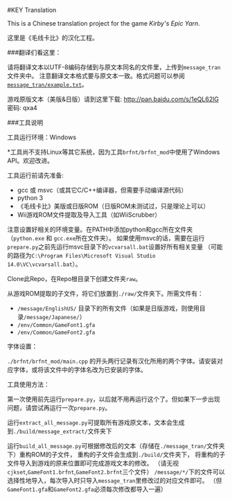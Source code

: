 ﻿#KEY Translation

This is a Chinese translation project for the game *Kirby's Epic Yarn*.

这里是《毛线卡比》的汉化工程。

###翻译们看这里：

请将翻译文本以UTF-8编码存储到与原文本同名的文件里，上传到`message_tran`文件夹中。
注意翻译文本格式要与原文本一致。格式问题可以参阅[`message_tran/example.txt`](https://github.com/wwylele/KEYTranslationProject/blob/master/message_tran/example.txt)。

游戏原版文本（美版&日版）请到这里下载: http://pan.baidu.com/s/1eQL62lG 密码: qxa4

###工具说明

工具运行环境：Windows

*工具尚不支持Linux等其它系统，因为工具`brfnt/brfnt_mod`中使用了Windows API。欢迎改进。

工具运行前请先准备:

- gcc 或 msvc（或其它C/C++编译器，但需要手动编译源代码）
- python 3
- 《毛线卡比》美版或日版ROM（日版ROM未测试过，只是理论上可以）
- Wii游戏ROM文件提取及导入工具（如WiiScrubber）

注意设置好相关的环境变量。在PATH中添加python和gcc所在文件夹（`python.exe` 和 `gcc.exe`所在文件夹）。
如果使用msvc的话，需要在运行`prepare.py`之前先运行msvc目录下的`vcvarsall.bat`设置好所有相关变量
（可能的路径为`C:\Program Files\Microsoft Visual Studio 14.0\VC\vcvarsall.bat`）。

Clone此Repo，在Repo根目录下创建文件夹`raw`。

从游戏ROM提取的子文件，将它们放置到`./raw/`文件夹下。所需文件有：

- `/message/EnglishUS/` 目录下的所有文件（如果是日版游戏，则使用目录`/message/Japanese/`）
- `/env/Common/GameFont1.gfa`
- `/env/Common/GameFont2.gfa`

字体设置：

`./brfnt/brfnt_mod/main.cpp` 的开头两行记录有汉化所用的两个字体。请安装对应字体，或将该文件中的字体名改为已安装的字体。

工具使用方法：

第一次使用前先运行`prepare.py`，以后就不用再运行这个了。但如果下一步出现问题，请尝试再运行一次`prepare.py`。

运行`extract_all_message.py`可提取所有游戏原文本，文本会生成到`./build/message_extract/`文件夹下

运行`build_all_message.py`可根据修改后的文本（存储在`./message_tran/`文件夹下）重构ROM的子文件，
重构的子文件会生成到`./build/`文件夹下，
将重构的子文件导入到游戏的原来位置即可完成游戏文本的修改。
（请无视`cjkset`,`GameFont1.brfnt`,`GameFont2.brfnt`三个文件）
`/message/*/`下的文件可以选择性地导入，每次导入时只导入`message_tran`里修改过的对应文件即可。
（但`GameFont1.gfa`和`GameFont2.gfa`必须每次修改都导入一遍）
